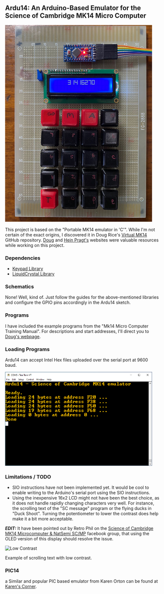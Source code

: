 ## Ardu14: An Arduino-Based Emulator for the Science of Cambridge MK14 Micro Computer
<img src="https://raw.githubusercontent.com/dadecoza/Ardu14/main/Images/Ardu14.jpg" alt="Ardu14" width="480" height="auto">

This project is based on the "Portable MK14 emulator in 'C'". While I'm not certain of the exact origins, I discovered it in Doug Rice's [Virtual MK14](https://github.com/doug-h-rice/virtual_mk14) GitHub repository. [Doug](http://www.dougrice.plus.com/) and [Hein Pragt's](https://www.heinpragt.com/english/software_development/ins8060_or_scmp_processor.html) websites were valuable resources while working on this project.

### Dependencies
* [Keypad Library](https://www.arduino.cc/reference/en/libraries/keypad/)
* [LiquidCrystal Library](https://www.arduino.cc/reference/en/libraries/liquidcrystal/)

### Schematics
None! Well, kind of. Just follow the guides for the above-mentioned libraries and configure the GPIO pins accordingly in the Ardu14 sketch.

### Programs
I have included the example programs from the "Mk14 Micro Computer Training Manual". For descriptions and start addresses, I'll direct you to [Doug's webpage](http://www.dougrice.plus.com/dev/seg_mk14.htm).

### Loading Programs
Ardu14 can accept Intel Hex files uploaded over the serial port at 9600 baud.

<img src="https://raw.githubusercontent.com/dadecoza/Ardu14/main/Images/TeraTerm.PNG" alt="TeraTerm" width="480" height="auto">


### Limitations / TODO
* SIO instructions have not been implemented yet. It would be cool to enable writing to the Arduino's serial port using the SIO instructions.
* Using the inexpensive 16x2 LCD might not have been the best choice, as it does not handle rapidly changing characters very well. For instance, the scrolling text of the "SC message" program or the flying ducks in "Duck Shoot". Turning the potentiometer to lower the contrast does help make it a bit more acceptable.

***EDIT:*** It have been pointed out by Retro Phil on the [Science of Cambridge MK14 Microcomputer & NatSemi SC/MP](https://www.facebook.com/groups/1330313924562216) facebook group, that using the OLED version of this display should resolve the issue.

<img src="https://raw.githubusercontent.com/dadecoza/Ardu14/main/Images/LowContrast.gif" alt="Low Contrast" width="300" height="auto">

Example of scrolling text with low contrast.

### PIC14
a Similar and popular PIC based emulator from Karen Orton can be found at [Karen's Corner](http://techlib.com/area_50/Readers/Karen/micro.htm).


